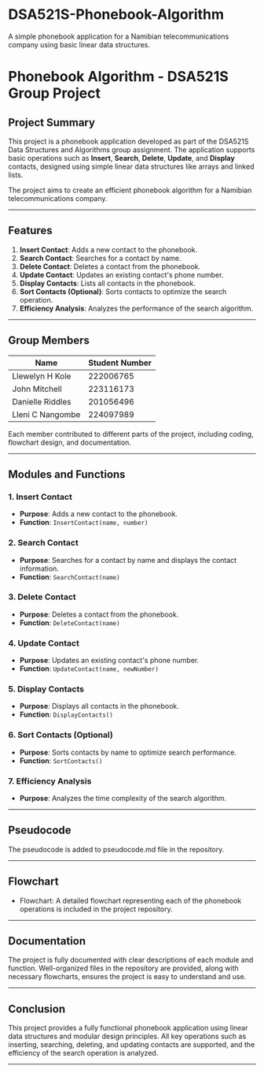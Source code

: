 # DSA521S-Phonebook-Algorithm
A simple phonebook application for a Namibian telecommunications company using basic linear data structures.
# Phonebook Algorithm - DSA521S Group Project

## Project Summary

This project is a phonebook application developed as part of the DSA521S Data Structures and Algorithms group assignment. The application supports basic operations such as **Insert**, **Search**, **Delete**, **Update**, and **Display** contacts, designed using simple linear data structures like arrays and linked lists.

The project aims to create an efficient phonebook algorithm for a Namibian telecommunications company.

---

## Features

1. **Insert Contact**: Adds a new contact to the phonebook.
2. **Search Contact**: Searches for a contact by name.
3. **Delete Contact**: Deletes a contact from the phonebook.
4. **Update Contact**: Updates an existing contact's phone number.
5. **Display Contacts**: Lists all contacts in the phonebook.
6. **Sort Contacts (Optional)**: Sorts contacts to optimize the search operation.
7. **Efficiency Analysis**: Analyzes the performance of the search algorithm.

---

## Group Members

| Name             | Student Number |
|------------------|----------------|
| Llewelyn H Kole  |   222006765    |
| John Mitchell    |   223116173    |
| Danielle Riddles |   201056496    |
| Lleni C Nangombe |   224097989    |

Each member contributed to different parts of the project, including coding, flowchart design, and documentation.

---

## Modules and Functions

### 1. Insert Contact
- **Purpose**: Adds a new contact to the phonebook.
- **Function**: `InsertContact(name, number)`

### 2. Search Contact
- **Purpose**: Searches for a contact by name and displays the contact information.
- **Function**: `SearchContact(name)`

### 3. Delete Contact
- **Purpose**: Deletes a contact from the phonebook.
- **Function**: `DeleteContact(name)`

### 4. Update Contact
- **Purpose**: Updates an existing contact's phone number.
- **Function**: `UpdateContact(name, newNumber)`

### 5. Display Contacts
- **Purpose**: Displays all contacts in the phonebook.
- **Function**: `DisplayContacts()`

### 6. Sort Contacts (Optional)
- **Purpose**: Sorts contacts by name to optimize search performance.
- **Function**: `SortContacts()`

### 7. Efficiency Analysis
- **Purpose**: Analyzes the time complexity of the search algorithm.

---

## Pseudocode

The pseudocode is added to pseudocode.md file in the repository.

  
---

## Flowchart

- Flowchart: A detailed flowchart representing each of the phonebook operations is included in the project repository.

---

## Documentation

The project is fully documented with clear descriptions of each module and function. Well-organized files in the repository are provided, along with necessary flowcharts, ensures the project is easy to understand and use.

---

## Conclusion

This project provides a fully functional phonebook application using linear data structures and modular design principles. All key operations such as inserting, searching, deleting, and updating contacts are supported, and the efficiency of the search operation is analyzed.

---
